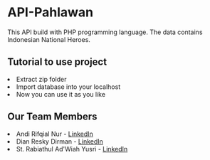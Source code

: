 # API-Pahlawan
This API build with PHP programming language. The data contains Indonesian National Heroes.


## Tutorial to use project
<li>Extract zip folder</li>
<li>Import database into your localhost</li>
<li>Now you can use it as you like</li>


## Our Team Members
<li>Andi Rifqial Nur - <a href="https://www.linkedin.com/in/andirifqialnur/">LinkedIn</a></li>
<li>Dian Resky Dirman - <a href="https://www.linkedin.com/in/diannreskyy/">LinkedIn</a></li>
<li>St. Rabiathul Ad'Wiah Yusri - <a href="https://www.linkedin.com/in/rabiathulwiah/">LinkedIn</a></li>

